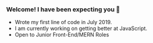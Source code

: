 ### Welcome! I have been expecting you 👋

- Wrote my first line of code in July 2019.
- I am currently working on getting better at JavaScript.
- Open to Junior Front-End/MERN Roles

<!--
**Segun98/Segun98** is a ✨ _special_ ✨ repository because its `README.md` (this file) appears on your GitHub profile.

Here are some ideas to get you started:

- 🔭 I’m currently working on ...
- 🌱 I’m currently learning ...
- 👯 I’m looking to collaborate on ...
- 🤔 I’m looking for help with ...
- 💬 Ask me about ...
- 📫 How to reach me: ...
- 😄 Pronouns: ...
- ⚡ Fun fact: ...
-->
